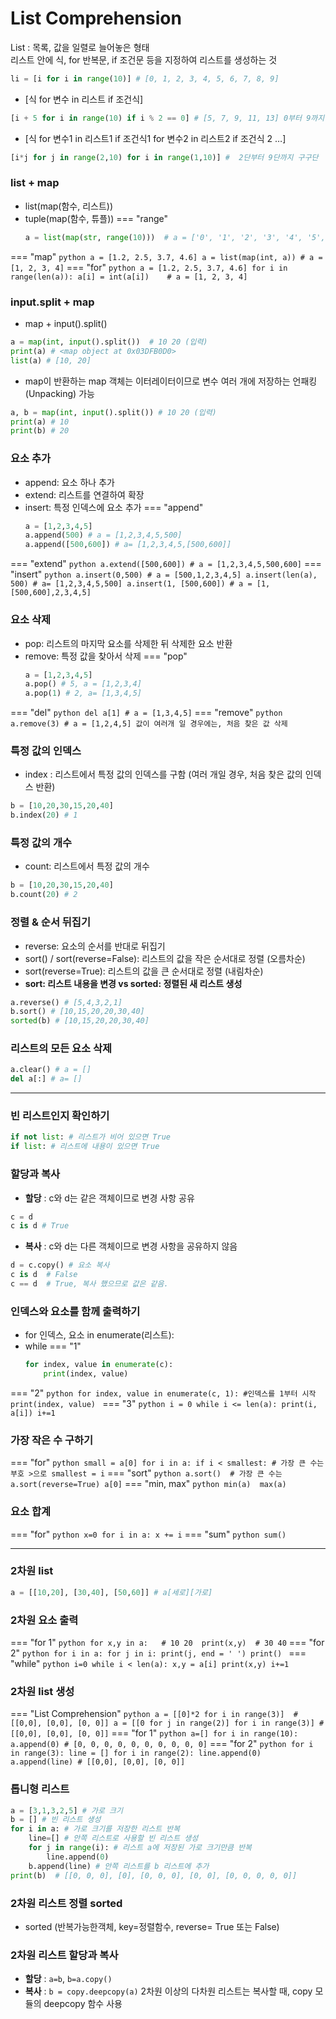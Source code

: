 # List Comprehension
List : 목록, 값을 일렬로 늘어놓은 형태<br>
리스트 안에 식, for 반복문, if 조건문 등을 지정하여 리스트를 생성하는 것
``` python
li = [i for i in range(10)] # [0, 1, 2, 3, 4, 5, 6, 7, 8, 9]
```

- [식 for 변수 in 리스트 if 조건식]
``` python
[i + 5 for i in range(10) if i % 2 == 0] # [5, 7, 9, 11, 13] 0부터 9까지 숫자 중 짝수+5로만 리스트 생성 
```
- [식 for 변수1 in 리스트1 if 조건식1 for 변수2 in 리스트2 if 조건식 2 …]
``` python
[i*j for j in range(2,10) for i in range(1,10)] #  2단부터 9단까지 구구단
```

### list + map
- list(map(함수, 리스트))
- tuple(map(함수, 튜플))
=== "range"
    ``` python
    a = list(map(str, range(10)))  # a = ['0', '1', '2', '3', '4', '5', '6', '7', '8', '9']
    ```
=== "map"
    ``` python
    a = [1.2, 2.5, 3.7, 4.6]
    a = list(map(int, a)) # a = [1, 2, 3, 4]
    ```
=== "for"
    ``` python
    a = [1.2, 2.5, 3.7, 4.6]
    for i in range(len(a)):
        a[i] = int(a[i])    # a = [1, 2, 3, 4]
    ```

### input.split + map
- map + input().split()
``` python
a = map(int, input().split())  # 10 20 (입력)
print(a) # <map object at 0x03DFB0D0>
list(a) # [10, 20]
```
- map이 반환하는 map 객체는 이터레이터이므로 변수 여러 개에 저장하는 언패킹(Unpacking) 가능
``` python
a, b = map(int, input().split()) # 10 20 (입력)
print(a) # 10
print(b) # 20
```

### 요소 추가
- append: 요소 하나 추가
- extend: 리스트를 연결하여 확장
- insert: 특정 인덱스에 요소 추가
=== "append"
    ``` python
    a = [1,2,3,4,5]
    a.append(500) # a = [1,2,3,4,5,500]
    a.append([500,600]) # a= [1,2,3,4,5,[500,600]]
    ```
=== "extend"
    ``` python
    a.extend([500,600]) # a = [1,2,3,4,5,500,600]
    ```
=== "insert"
    ``` python
    a.insert(0,500) # a = [500,1,2,3,4,5]
    a.insert(len(a), 500) # a= [1,2,3,4,5,500]
    a.insert(1, [500,600]) # a = [1,[500,600],2,3,4,5]
    ```

### 요소 삭제
- pop: 리스트의 마지막 요소를 삭제한 뒤 삭제한 요소 반환
- remove: 특정 값을 찾아서 삭제
=== "pop"
    ``` python
    a = [1,2,3,4,5]
    a.pop() # 5, a = [1,2,3,4]
    a.pop(1) # 2, a= [1,3,4,5]
    ```
=== "del"
    ``` python
    del a[1] # a = [1,3,4,5]
    ```
=== "remove"
    ``` python
    a.remove(3) # a = [1,2,4,5] 값이 여러개 일 경우에는, 처음 찾은 값 삭제
    ```

### 특정 값의 인덱스
- index : 리스트에서 특정 값의 인덱스를 구함 (여러 개일 경우, 처음 찾은 값의 인덱스 반환)
``` python
b = [10,20,30,15,20,40]
b.index(20) # 1
```

### 특정 값의 개수
- count: 리스트에서 특정 값의 개수
``` python
b = [10,20,30,15,20,40]
b.count(20) # 2
```

### 정렬 & 순서 뒤집기
- reverse: 요소의 순서를 반대로 뒤집기
- sort() / sort(reverse=False): 리스트의 값을 작은 순서대로 정렬 (오름차순)
- sort(reverse=True): 리스트의 값을 큰 순서대로 정렬 (내림차순)
- **sort: 리스트 내용을 변경  vs  sorted:  정렬된 새 리스트 생성**
``` python
a.reverse() # [5,4,3,2,1]
b.sort() # [10,15,20,20,30,40]
sorted(b) # [10,15,20,20,30,40]
```

### 리스트의 모든 요소 삭제
``` python
a.clear() # a = []
del a[:] # a= []
```

---

### 빈 리스트인지 확인하기
``` python
if not list: # 리스트가 비어 있으면 True
if list: # 리스트에 내용이 있으면 True
```

### 할당과 복사
- **할당** : c와 d는 같은 객체이므로 변경 사항 공유
``` python
c = d
c is d # True
```
- **복사** :  c와 d는 다른 객체이므로 변경 사항을 공유하지 않음
``` python
d = c.copy() # 요소 복사
c is d  # False
c == d  # True, 복사 했으므로 값은 같음.
```

### 인덱스와 요소를 함께 출력하기
- for 인덱스, 요소 in enumerate(리스트):
- while
=== "1"
    ``` python
    for index, value in enumerate(c):
        print(index, value) 
    ```
=== "2"
    ``` python
    for index, value in enumerate(c, 1): #인덱스를 1부터 시작
        print(index, value) 
    ```
=== "3"
    ``` python
    i = 0
    while i <= len(a):
        print(i, a[i])
        i+=1
    ```

### 가장 작은 수 구하기
=== "for"
    ``` python
    small = a[0]
    for i in a:
        if i < smallest: # 가장 큰 수는 부호 >으로
            smallest = i
    ```
=== "sort"
    ``` python
    a.sort()  # 가장 큰 수는 a.sort(reverse=True)
    a[0]
    ```
=== "min, max"
    ``` python
    min(a) 
    max(a) 
    ```

### 요소 합계
=== "for"
    ``` python
    x=0
    for i in a:
        x += i
    ```
=== "sum"
    ``` python
    sum()
    ```

---

### 2차원 list
``` python
a = [[10,20], [30,40], [50,60]] # a[세로][가로]
```

### 2차원 요소 출력
=== "for 1"
    ``` python
    for x,y in a:   # 10 20 
        print(x,y)  # 30 40
    ```
=== "for 2"
    ``` python
    for i in a:
        for j in i:
            print(j, end = ' ')
        print() 
    ```
=== "while"
    ``` python
    i=0
    while i < len(a):
        x,y = a[i]
        print(x,y)
        i+=1
    ```

### 2차원 list 생성
=== "List Comprehension"
    ``` python
    a = [[0]*2 for i in range(3)]  # [[0,0], [0,0], [0, 0]]
    a = [[0 for j in range(2)] for i in range(3)] # [[0,0], [0,0], [0, 0]]
    ```
=== "for 1"
    ``` python
    a=[]
    for i in range(10):
        a.append(0) # [0, 0, 0, 0, 0, 0, 0, 0, 0, 0]
    ```
=== "for 2"
    ``` python
    for i in range(3):
        line = []
        for i in range(2):
            line.append(0)
        a.append(line) # [[0,0], [0,0], [0, 0]]
    ```

### 톱니형 리스트
``` python
a = [3,1,3,2,5] # 가로 크기
b = [] # 빈 리스트 생성
for i in a: # 가로 크기를 저장한 리스트 반복
	line=[] # 안쪽 리스트로 사용할 빈 리스트 생성
	for j in range(i): # 리스트 a에 저장된 가로 크기만큼 반복
		line.append(0) 
	b.append(line) # 안쪽 리스트를 b 리스트에 추가
print(b)  # [[0, 0, 0], [0], [0, 0, 0], [0, 0], [0, 0, 0, 0, 0]]
```

### 2차원 리스트 정렬 sorted
- sorted (반복가능한객체, key=정렬함수, reverse= True 또는 False)

### 2차원 리스트 할당과 복사
- **할당** : `a=b`,  `b=a.copy()`
- **복사** : `b = copy.deepcopy(a)` 2차원 이상의 다차원 리스트는 복사할 때, copy 모듈의 deepcopy 함수 사용